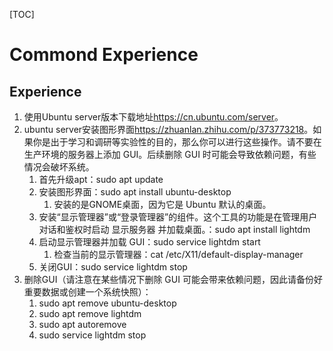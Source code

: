 [TOC]

# Commond Experience

## Experience

1. 使用Ubuntu server版本下载地址<https://cn.ubuntu.com/server>。
2. ubuntu server安装图形界面<https://zhuanlan.zhihu.com/p/373773218>。如果你是出于学习和调研等实验性的目的，那么你可以进行这些操作。请不要在生产环境的服务器上添加 GUI。后续删除 GUI 时可能会导致依赖问题，有些情况会破坏系统。
   1. 首先升级apt：sudo apt update
   2. 安装图形界面：sudo apt install ubuntu-desktop
      1.  安装的是GNOME桌面，因为它是 Ubuntu 默认的桌面。
   3. 安装“显示管理器”或“登录管理器”的组件。这个工具的功能是在管理用户对话和鉴权时启动 显示服务器 并加载桌面。：sudo apt install lightdm
   4. 启动显示管理器并加载 GUI：sudo service lightdm start
      1. 检查当前的显示管理器：cat /etc/X11/default-display-manager
   5. 关闭GUI：sudo service lightdm stop
3. 删除GUI（请注意在某些情况下删除 GUI 可能会带来依赖问题，因此请备份好重要数据或创建一个系统快照）：
   1. sudo apt remove ubuntu-desktop
   2. sudo apt remove lightdm
   3. sudo apt autoremove
   4. sudo service lightdm stop
